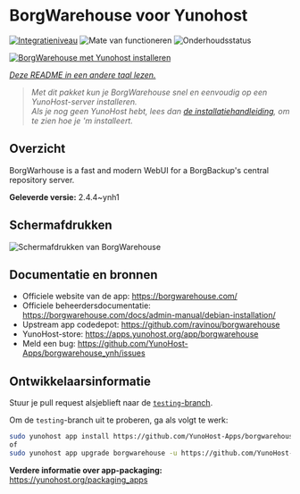 <!--
NB: Deze README is automatisch gegenereerd door <https://github.com/YunoHost/apps/tree/master/tools/readme_generator>
Hij mag NIET handmatig aangepast worden.
-->

# BorgWarehouse voor Yunohost

[![Integratieniveau](https://apps.yunohost.org/badge/integration/borgwarehouse)](https://ci-apps.yunohost.org/ci/apps/borgwarehouse/)
![Mate van functioneren](https://apps.yunohost.org/badge/state/borgwarehouse)
![Onderhoudsstatus](https://apps.yunohost.org/badge/maintained/borgwarehouse)

[![BorgWarehouse met Yunohost installeren](https://install-app.yunohost.org/install-with-yunohost.svg)](https://install-app.yunohost.org/?app=borgwarehouse)

*[Deze README in een andere taal lezen.](./ALL_README.md)*

> *Met dit pakket kun je BorgWarehouse snel en eenvoudig op een YunoHost-server installeren.*  
> *Als je nog geen YunoHost hebt, lees dan [de installatiehandleiding](https://yunohost.org/install), om te zien hoe je 'm installeert.*

## Overzicht

BorgWarhouse is a fast and modern WebUI for a BorgBackup's central repository server. 


**Geleverde versie:** 2.4.4~ynh1

## Schermafdrukken

![Schermafdrukken van BorgWarehouse](./doc/screenshots/screenshot.png)

## Documentatie en bronnen

- Officiele website van de app: <https://borgwarehouse.com/>
- Officiele beheerdersdocumentatie: <https://borgwarehouse.com/docs/admin-manual/debian-installation/>
- Upstream app codedepot: <https://github.com/ravinou/borgwarehouse>
- YunoHost-store: <https://apps.yunohost.org/app/borgwarehouse>
- Meld een bug: <https://github.com/YunoHost-Apps/borgwarehouse_ynh/issues>

## Ontwikkelaarsinformatie

Stuur je pull request alsjeblieft naar de [`testing`-branch](https://github.com/YunoHost-Apps/borgwarehouse_ynh/tree/testing).

Om de `testing`-branch uit te proberen, ga als volgt te werk:

```bash
sudo yunohost app install https://github.com/YunoHost-Apps/borgwarehouse_ynh/tree/testing --debug
of
sudo yunohost app upgrade borgwarehouse -u https://github.com/YunoHost-Apps/borgwarehouse_ynh/tree/testing --debug
```

**Verdere informatie over app-packaging:** <https://yunohost.org/packaging_apps>
